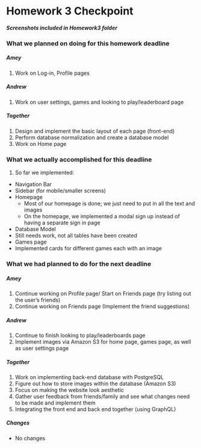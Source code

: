 # Homework 3 Checkpoint

***Screenshots included in Homework3 folder***

### What we planned on doing for this homework deadline

##### Amey
1. Work on Log-in, Profile pages

##### Andrew
1. Work on user settings, games and looking to play/leaderboard page

##### Together
1. Design and implement the basic layout of each page (front-end)
2. Perform database normalization and create a database model
3. Work on Home page


### What we actually accomplished for this deadline

1. So far we implemented:
  - Navigation Bar
  - Sidebar (for mobile/smaller screens)
  - Homepage
    - Most of our homepage is done; we just need to put in all the text and images
    - On the homepage, we implemented a modal sign up instead of having a separate sign in page
  - Database Model
   - Still needs work, not all tables have been created
  - Games page
   - Implemented cards for different games each with an image


### What we had planned to do for the next deadline

##### Amey
1. Continue working on Profile page/ Start on Friends page (try listing out the user’s friends)
2. Continue working on Friends page (Implement the friend suggestions)

##### Andrew
1. Continue to finish looking to play/leaderboards page
2. Implement images via Amazon S3 for home page, games page, as well as user settings page

##### Together
1. Work on implementing back-end database with PostgreSQL
2. Figure out how to store images within the database (Amazon S3)
3. Focus on making the website look aesthetic
4. Gather user feedback from friends/family and see what changes need to be made and implement them
5. Integrating the front end and back end together (using GraphQL)

##### Changes
- No changes

